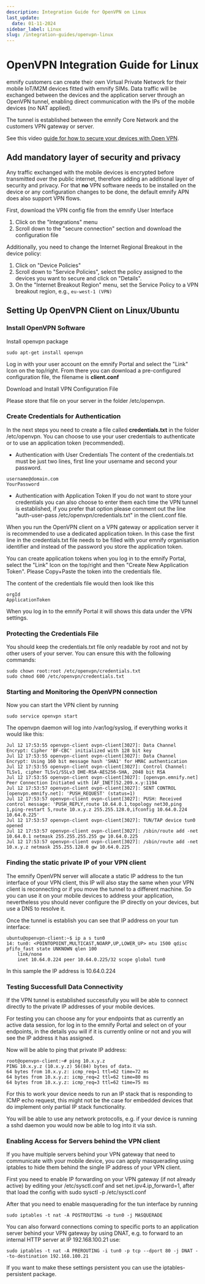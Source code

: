 ```yaml
---
description: Integration Guide for OpenVPN on Linux
last_update: 
  date: 01-11-2024
sidebar_label: Linux
slug: /integration-guides/openvpn-linux
---
```


# OpenVPN Integration Guide for Linux

emnify customers can create their own Virtual Private Network for their mobile IoT/M2M devices fitted with emnify SIMs.
Data traffic will be exchanged between the devices and the application server through an OpenVPN tunnel, enabling direct communication with the IPs of the mobile devices (no NAT applied).

The tunnel is established between the emnify Core Network and the customers VPN gateway or server.

See this video [guide for how to secure your devices with Open VPN](https://www.youtube.com/watch?v=yt44fJpfkQ4).

## Add mandatory layer of security and privacy

Any traffic exchanged with the mobile devices is encrypted before transmitted over the public internet, therefore adding an additional layer of security and privacy.
For that **no** VPN software needs to be installed on the device or any configuration changes to be done, the default emnify APN does also support VPN flows.

First, download the VPN config file from the emnify User Interface

1. Click on the "Integrations" menu
2. Scroll down to the "secure connection" section and download the configuration file

Additionally, you need to change the Internet Regional Breakout in the device policy:

1. Click on "Device Policies"
2. Scroll down to "Service Policies", select the policy assigned to the devices you want to secure and click on "Details".
3. On the "Internet Breakout Region" menu, set the Service Policy to a VPN breakout region, e.g., `eu-west-1 (VPN)`

## Setting Up OpenVPN Client on Linux/Ubuntu

### Install OpenVPN Software

Install openvpn package

`sudo apt-get install openvpn`

Log in with your user account on the emnify Portal and select the "Link" Icon on the top/right.
From there you can download a pre-configured configuration file, the filename is **client.conf**

Download and Install VPN Configuration File

Please store that file on your server in the folder /etc/openvpn.

### Create Credentials for Authentication

In the next steps you need to create a file called **credentials.txt** in the folder /etc/openvpn. You can choose to use your user credentials to authenticate or to use an application token (recommended).

- Authentication with User Credentials
The content of the credentials.txt must be just two lines, first line your username and second your password.

```
username@domain.com
YourPassword
```

- Authentication with Application Token
If you do not want to store your credentials you can also choose to enter them each time the VPN tunnel is established, if you prefer that option please comment out the line "auth-user-pass /etc/openvpn/credentials.txt" in the client.conf file.

When you run the OpenVPN client on a VPN gateway or application server it is recommended to use a dedicated application token.
In this case the first line in the credentials.txt file needs to be filled with your emnify organisation identifier and instead of the password you store the application token.

You can create application tokens when you log in to the emnify Portal, select the "Link" Icon on the top/right and then "Create New Application Token".
Please Copy+Paste the token into the credentials file.

The content of the credentials file would then look like this

```
orgId
ApplicationToken
```

When you log in to the emnify Portal it will shows this data under the VPN settings.

### Protecting the Credentials File

You should keep the credentials.txt file only readable by root and not by other users of your server.
You can ensure this with the following commands:

```
sudo chown root:root /etc/openvpn/credentials.txt
sudo chmod 600 /etc/openvpn/credentials.txt
```

### Starting and Monitoring the OpenVPN connection

Now you can start the VPN client by running

```
sudo service openvpn start
```

The openvpn daemon will log into /var/log/syslog, if everything works it would like this:

```
Jul 12 17:53:55 openvpn-client ovpn-client[3027]: Data Channel Encrypt: Cipher 'BF-CBC' initialized with 128 bit key
Jul 12 17:53:55 openvpn-client ovpn-client[3027]: Data Channel Encrypt: Using 160 bit message hash 'SHA1' for HMAC authentication
Jul 12 17:53:55 openvpn-client ovpn-client[3027]: Control Channel: TLSv1, cipher TLSv1/SSLv3 DHE-RSA-AES256-SHA, 2048 bit RSA
Jul 12 17:53:55 openvpn-client ovpn-client[3027]: [openvpn.emnify.net] Peer Connection Initiated with [AF_INET]52.209.x.y:1194
Jul 12 17:53:57 openvpn-client ovpn-client[3027]: SENT CONTROL [openvpn.emnify.net]: 'PUSH_REQUEST' (status=1)
Jul 12 17:53:57 openvpn-client ovpn-client[3027]: PUSH: Received control message: 'PUSH_REPLY,route 10.64.0.1,topology net30,ping 1,ping-restart 5,route 10.x.y.z 255.255.128.0,ifconfig 10.64.0.224 10.64.0.225'
Jul 12 17:53:57 openvpn-client ovpn-client[3027]: TUN/TAP device tun0 opened
Jul 12 17:53:57 openvpn-client ovpn-client[3027]: /sbin/route add -net 10.64.0.1 netmask 255.255.255.255 gw 10.64.0.225
Jul 12 17:53:57 openvpn-client ovpn-client[3027]: /sbin/route add -net 10.x.y.z netmask 255.255.128.0 gw 10.64.0.225
```

### Finding the static private IP of your VPN client

The emnify OpenVPN server will allocate a static IP address to the tun interface of your VPN client, this IP will also stay the same when your VPN client is reconnecting or if you move the tunnel to a different machine.
So you can use it on your mobile devices to address your application, nevertheless you should never configure the IP directly on your devices, but use a DNS to resolve it.

Once the tunnel is establish you can see that IP address on your tun interface:

```
ubuntu@openvpn-client:~$ ip a s tun0
14: tun0: <POINTOPOINT,MULTICAST,NOARP,UP,LOWER_UP> mtu 1500 qdisc pfifo_fast state UNKNOWN qlen 100
    link/none 
    inet 10.64.0.224 peer 10.64.0.225/32 scope global tun0
```

In this sample the IP address is 10.64.0.224

### Testing Successfull Data Connectivity

If the VPN tunnel is established successfully you will be able to connect directly to the private IP addresses of your mobile devices.

For testing you can choose any for your endpoints that as currently an active data session, for log in to the emnify Portal and select on of your endpoints, in the details you will if it is currently online or not and you will see the IP address it has assigned.

Now will be able to ping that private IP address:

```
root@openvpn-client:~# ping 10.x.y.z
PING 10.x.y.z (10.x.y.z) 56(84) bytes of data.
64 bytes from 10.x.y.z: icmp_req=1 ttl=62 time=72 ms
64 bytes from 10.x.y.z: icmp_req=2 ttl=62 time=80 ms
64 bytes from 10.x.y.z: icmp_req=3 ttl=62 time=75 ms
```

For this to work your device needs to run an IP stack that is responding to ICMP echo request, this might not be the case for embedded devices that do implement only partial IP stack functionality.

You will be able to use any network protocolls, e.g. if your device is running a sshd daemon you would now be able to log into it via ssh.

### Enabling Access for Servers behind the VPN client

If you have multiple servers behind your VPN gateway that need to communicate with your mobile device, you can apply masquerading using iptables to hide them behind the single IP address of your VPN client.

First you need to enable IP forwarding on your VPN gateway (if not already active) by editing your /etc/sysctl.conf and set net.ipv4.ip_forward=1, after that load the config with sudo sysctl -p /etc/sysctl.conf

After that you need to enable masquerading for the tun interface by running

```
sudo iptables -t nat -A POSTROUTING -o tun0 -j MASQUERADE
```

You can also forward connections coming to specific ports to an application server behind your VPN gateway by using DNAT, e.g. to forward to an internal HTTP server at IP 192.168.100.21 use:

```
sudo iptables -t nat -A PREROUTING -i tun0 -p tcp --dport 80 -j DNAT --to-destination 192.168.100.21
```

If you want to make these settings persistent you can use the iptables-persistent package.
